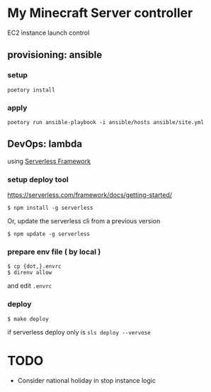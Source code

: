 # My Minecraft Server controller

EC2 instance launch control

## provisioning: ansible

### setup

```
poetory install
```

### apply

```
poetory run ansible-playbook -i ansible/hosts ansible/site.yml
```

## DevOps: lambda

using [Serverless Framework](https://serverless.com/)

### setup deploy tool

https://serverless.com/framework/docs/getting-started/


```
$ npm install -g serverless
```

Or, update the serverless cli from a previous version

```
$ npm update -g serverless
```

### prepare env file ( by local )

```
$ cp {dot,}.envrc
$ direnv allow
```

and edit `.envrc`

### deploy

```
$ make deploy
```

if serverless deploy only is `sls deploy --vervose`

# TODO
- Consider national holiday in stop instance logic
